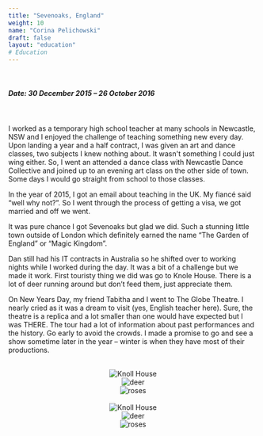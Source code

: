 ```yaml
---
title: "Sevenoaks, England"
weight: 10
name: "Corina Pelichowski"
draft: false
layout: "education"
# Education
---
```

  <br>
  <h5>Date: 30 December 2015 – 26 October 2016</h5>
  <br>
    <p>
    I worked as a temporary high school teacher at many schools in Newcastle, NSW and I enjoyed the challenge of teaching something new every day. Upon landing a year and a half contract, I was given an art and dance classes, two subjects I knew nothing about. It wasn't something I could just wing either. So, I went an attended a dance class with Newcastle Dance Collective and joined up to an evening art class on the other side of town. Some days I would go straight from school to those classes.
</p>

<p>
    In the year of 2015, I got an email about teaching in the UK. My fiancé said “well why not?”. So I went through the process of getting a visa, we got married and off we went.
</p>

<p>
    It was pure chance I got Sevenoaks but glad we did. Such a stunning little town outside of London which definitely earned the name “The Garden of England” or “Magic Kingdom”.
</p>

<p>
    Dan still had his IT contracts in Australia so he shifted over to working nights while I worked during the day. It was a bit of a challenge but we made it work. First touristy thing we did was go to Knole House. There is a lot of deer running around but don’t feed them, just appreciate them.
</p>

<p>
    On New Years Day, my friend Tabitha and I went to The Globe Theatre. I nearly cried as it was a dream to visit (yes, English teacher here). Sure, the theatre is a replica and a lot smaller than one would have expected but I was THERE. The tour had a lot of information about past performances and the history. Go early to avoid the crowds. I made a promise to go and see a show sometime later in the year – winter is when they have most of their productions.
</p>


<br>

<!-- IMAGES --> 

<div class="row" style="text-align: center">
    <div class="col">
      <img src="/img/blog/1_sevenoaks1.jpg" alt="Knoll House">
    </div>
    <div class="col">
      <img src="/img/blog/1_sevenoaks2.jpg" alt="deer">
    </div>
    <div class="col">
      <img src="/img/blog/1_sevenoaks3.jpg" alt="roses">
    </div>
</div>

<br>

<div class="row" style="text-align: center">
    <div class="col">
      <img src="/img/blog/1_sevenoaks4.jpg" alt="Knoll House">
    </div>
    <div class="col">
      <img src="/img/blog/1_sevenoaks5.jpg" alt="deer">
    </div>
    <div class="col">
      <img src="/img/blog/1_sevenoaks6.jpg" alt="roses">
    </div>
</div>

<br>